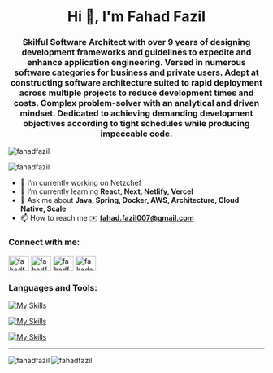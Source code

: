 <h1 align="center">Hi 👋, I'm Fahad Fazil</h1>
<h3 align="center">Skilful Software Architect with over 9 years of designing development frameworks and guidelines to expedite and enhance application engineering. Versed in numerous software categories for business and private users. Adept at constructing software architecture suited to rapid deployment across multiple projects to reduce development times and costs. Complex problem-solver with an analytical and driven mindset. Dedicated to achieving demanding development objectives according to tight schedules while producing impeccable code.</h3>

<p align="left"> <img src="https://komarev.com/ghpvc/?username=fahadfazil&label=Profile%20views&color=0e75b6&style=flat" alt="fahadfazil" /> </p>
<p align="left"> <img src="https://github-profile-trophy.vercel.app/?username=fahadfazil&rank=SECCRET,SSS,SS,S,AAA,AA,A,B,C" alt="fahadfazil" /></a> </p>

- 🔭 I’m currently working on Netzchef
- 🌱 I’m currently learning **React, Next, Netlify, Vercel**
- 💬 Ask me about **Java, Spring, Docker, AWS, Architecture, Cloud Native, Scale**
- 📫 How to reach me ✉️ **fahad.fazil007@gmail.com**


<h3 align="left">Connect with me:</h3>
<p align="left">
<a href="https://twitter.com/fahadfazil" target="blank"><img align="center" src="https://raw.githubusercontent.com/rahuldkjain/github-profile-readme-generator/master/src/images/icons/Social/twitter.svg" alt="fahadfazil" height="30" width="40" /></a>
<a href="https://linkedin.com/in/fahadfazil" target="blank"><img align="center" src="https://raw.githubusercontent.com/rahuldkjain/github-profile-readme-generator/master/src/images/icons/Social/linked-in-alt.svg" alt="fahadfazil" height="30" width="40" /></a>
<a href="https://stackoverflow.com/users/2243023/fahad-fazil" target="blank"><img align="center" src="https://raw.githubusercontent.com/rahuldkjain/github-profile-readme-generator/master/src/images/icons/Social/stack-overflow.svg" alt="fahadfazil" height="30" width="40" /></a>
<a href="https://instagram.com/fahadafzil" target="blank"><img align="center" src="https://raw.githubusercontent.com/rahuldkjain/github-profile-readme-generator/master/src/images/icons/Social/instagram.svg" alt="fahadafzil" height="30" width="40" /></a>
</p>

<h3 align="left">Languages and Tools:</h3>

[![My Skills](https://skillicons.dev/icons?i=bash,github,idea,grafana,postman,mysql,postgres,mongodb,redis,stackoverflow)](https://skillicons.dev)

[![My Skills](https://skillicons.dev/icons?i=java,kotlin,hibernate,maven,spring,aws,azure,gcp,kubernetes,linux,nginx,rabbitmq)](https://skillicons.dev)

[![My Skills](https://skillicons.dev/icons?i=ts,react,materialui,nextjs,netlify)](https://skillicons.dev)


<hr/>


<p><img align="left" src="https://github-readme-stats-fawn-zeta.vercel.app/api/top-langs?username=fahadfazil&show_icons=true&hide=html,css,php&locale=en" alt="fahadfazil" /></p>
<p><img align="center" src="https://github-readme-stats-fawn-zeta.vercel.app/api?username=fahadfazil&show_icons=true&locale=en" alt="fahadfazil" /></p>
